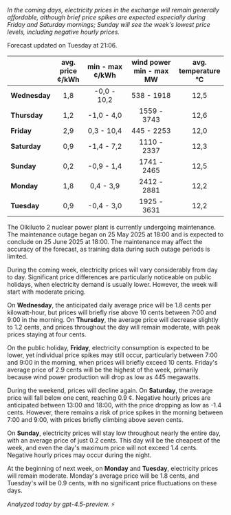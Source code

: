 *In the coming days, electricity prices in the exchange will remain generally affordable, although brief price spikes are expected especially during Friday and Saturday mornings; Sunday will see the week's lowest price levels, including negative hourly prices.*

Forecast updated on Tuesday at 21:06.

|          | avg.<br>price<br>¢/kWh | min - max<br>¢/kWh | wind power<br>min - max<br>MW | avg.<br>temperature<br>°C |
|:-------------|:----------------:|:----------------:|:-------------:|:-------------:|
| **Wednesday** | 1,8 | -0,0 - 10,2 | 538 - 1918 | 12,5 |
| **Thursday** | 1,2 | -1,0 - 4,0 | 1559 - 3743 | 12,6 |
| **Friday** | 2,9 | 0,3 - 10,4 | 445 - 2253 | 12,0 |
| **Saturday** | 0,9 | -1,4 - 7,2 | 1110 - 2337 | 12,3 |
| **Sunday** | 0,2 | -0,9 - 1,4 | 1741 - 2465 | 12,5 |
| **Monday** | 1,8 | 0,4 - 3,9 | 2412 - 2881 | 12,2 |
| **Tuesday** | 0,9 | -0,4 - 3,0 | 1925 - 3631 | 12,2 |

The Olkiluoto 2 nuclear power plant is currently undergoing maintenance. The maintenance outage began on 25 May 2025 at 18:00 and is expected to conclude on 25 June 2025 at 18:00. The maintenance may affect the accuracy of the forecast, as training data during such outage periods is limited.

During the coming week, electricity prices will vary considerably from day to day. Significant price differences are particularly noticeable on public holidays, when electricity demand is usually lower. However, the week will start with moderate pricing.

On **Wednesday**, the anticipated daily average price will be 1.8 cents per kilowatt-hour, but prices will briefly rise above 10 cents between 7:00 and 9:00 in the morning. On **Thursday**, the average price will decrease slightly to 1.2 cents, and prices throughout the day will remain moderate, with peak prices staying at four cents.

On the public holiday, **Friday**, electricity consumption is expected to be lower, yet individual price spikes may still occur, particularly between 7:00 and 9:00 in the morning, when prices will briefly exceed 10 cents. Friday's average price of 2.9 cents will be the highest of the week, primarily because wind power production will drop as low as 445 megawatts.

During the weekend, prices will decline again. On **Saturday**, the average price will fall below one cent, reaching 0.9 ¢. Negative hourly prices are anticipated between 13:00 and 18:00, with the price dropping as low as -1.4 cents. However, there remains a risk of price spikes in the morning between 7:00 and 9:00, with prices briefly climbing above seven cents.

On **Sunday**, electricity prices will stay low throughout nearly the entire day, with an average price of just 0.2 cents. This day will be the cheapest of the week, and even the day's maximum price will not exceed 1.4 cents. Negative hourly prices may occur during the night.

At the beginning of next week, on **Monday** and **Tuesday**, electricity prices will remain moderate. Monday's average price will be 1.8 cents, and Tuesday's will be 0.9 cents, with no significant price fluctuations on these days.

*Analyzed today by gpt-4.5-preview.* ⚡
